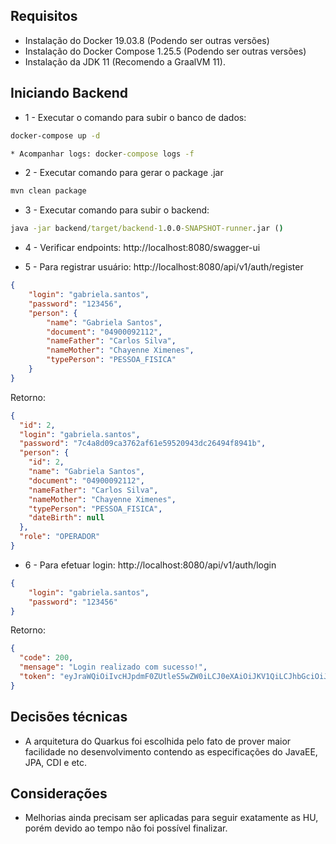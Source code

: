 ## Requisitos
* Instalação do Docker 19.03.8 (Podendo ser outras versões)
* Instalação do Docker Compose 1.25.5 (Podendo ser outras versões)
* Instalação da JDK 11 (Recomendo a GraalVM 11). 

## Iniciando Backend 
* 1 - Executar o comando para subir o banco de dados:
``` cmd
docker-compose up -d

* Acompanhar logs: docker-compose logs -f
```

* 2 - Executar comando para gerar o package .jar
``` cmd
mvn clean package
```

* 3 - Executar comando para subir o backend:
``` cmd
java -jar backend/target/backend-1.0.0-SNAPSHOT-runner.jar ()
``` 

* 4 - Verificar endpoints: http://localhost:8080/swagger-ui

* 5 - Para registrar usuário: http://localhost:8080/api/v1/auth/register
``` json
{
	"login": "gabriela.santos",
	"password": "123456",
	"person": {
		"name": "Gabriela Santos",
		"document": "04900092112",
		"nameFather": "Carlos Silva",
		"nameMother": "Chayenne Ximenes",
		"typePerson": "PESSOA_FISICA"
	}
}
```
Retorno:
``` json
{
  "id": 2,
  "login": "gabriela.santos",
  "password": "7c4a8d09ca3762af61e59520943dc26494f8941b",
  "person": {
    "id": 2,
    "name": "Gabriela Santos",
    "document": "04900092112",
    "nameFather": "Carlos Silva",
    "nameMother": "Chayenne Ximenes",
    "typePerson": "PESSOA_FISICA",
    "dateBirth": null
  },
  "role": "OPERADOR"
}
```


* 6 - Para efetuar login: http://localhost:8080/api/v1/auth/login
``` json
{
	"login": "gabriela.santos",
	"password": "123456"
}
```
Retorno: 
``` json
{
  "code": 200,
  "mensage": "Login realizado com sucesso!",
  "token": "eyJraWQiOiIvcHJpdmF0ZUtleS5wZW0iLCJ0eXAiOiJKV1QiLCJhbGciOiJSUzI1NiJ9.eyJpc3MiOiJ3aWRlbiIsImp0aSI6ImVjMzI0MzE1LTcwMzgtNDcyNC1hYWMwLTc2OTU3NjY0NWZlNyIsInN1YiI6Im1rMiIsInVwbiI6Im1rMiIsImdyb3VwcyI6WyJPUEVSQURPUiJdLCJhdWQiOiJ1c2luZy1qd3QiLCJleHAiOjE1OTI3MDk0OTUsImlhdCI6MTU5MjcwNTg5NSwiYXV0aF90aW1lIjoiTnVtZXJpY0RhdGV7MTU5MjcwNTg5NSAtPiAyMCBkZSBqdW4gZGUgMjAyMCAyMzoxODoxNSBCUlR9In0.rnNAOuOo6TtMMm40oMOlSwE51x-ZNAIJ1v54-Q_NRHpn6SIsNeOX9nZ1hC1iIN8ls3evoQjbQrxm-7QHXjJJQzfZODFSQfoXaHov-JMn8WjDpyQjlbJ74GDovRJFESgdBgCg47BM_4nV8orJ9a99jTi5WpuMpwHMHznI8td3jwqvfhTqaBR2kem4QktpRo3COJYhDa7RnSutX6Qtx65aGBCX5VFlQnqs6ukpApyZ9ilOeHRtsH3Z2Emb23XbkWj8DfG4bwT3byBzJHYnmoijZRqI5Z4rxilBY-RSnmIWXh99kNPT97lqvnuZGy-4Bw1Kv8aI8d734vUxJhUpB-TZyQ"
}
```

## Decisões técnicas
* A arquitetura do Quarkus foi escolhida pelo fato de prover maior facilidade no desenvolvimento contendo as especificações do JavaEE, JPA, CDI e etc. 

## Considerações

* Melhorias ainda precisam ser aplicadas para seguir exatamente as HU, porém devido ao tempo não foi possível finalizar.